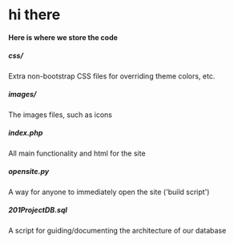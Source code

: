 # hi there

#### Here is where we store the code 

##### css/
Extra non-bootstrap CSS files for overriding theme colors, etc. 

##### images/
The images files, such as icons

##### index.php
All main functionality and html for the site

##### opensite.py
A way for anyone to immediately open the site ('build script')

##### 201ProjectDB.sql
A script for guiding/documenting the architecture of our database
